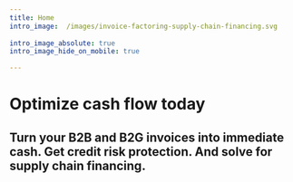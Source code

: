 ```yaml
---
title: Home
intro_image:  /images/invoice-factoring-supply-chain-financing.svg 
 
intro_image_absolute: true
intro_image_hide_on_mobile: true

---
```

# Optimize cash flow today

## Turn your B2B and B2G invoices into immediate cash. Get credit risk protection. And solve for supply chain financing.

